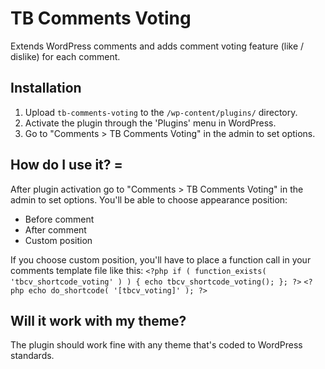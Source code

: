 # TB Comments Voting

Extends WordPress comments and adds comment voting feature (like / dislike) for each comment.

## Installation

1. Upload `tb-comments-voting` to the `/wp-content/plugins/` directory.
2. Activate the plugin through the 'Plugins' menu in WordPress.
3. Go to "Comments > TB Comments Voting" in the admin to set options.

## How do I use it? =

After plugin activation go to "Comments > TB Comments Voting" in the admin to set options. You'll be able to choose appearance position:

* Before comment
* After comment
* Custom position

If you choose custom position, you'll have to place a function call in your comments template file like this:
`<?php if ( function_exists( 'tbcv_shortcode_voting' ) ) { echo tbcv_shortcode_voting(); }; ?>`
`<?php echo do_shortcode( '[tbcv_voting]' ); ?>`

## Will it work with my theme?

The plugin should work fine with any theme that's coded to WordPress standards.
